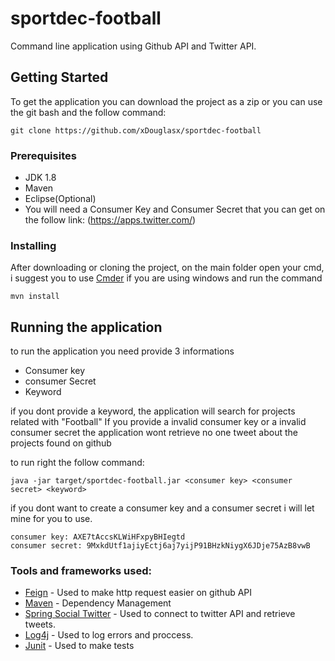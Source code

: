 # sportdec-football
Command line application using Github API and Twitter API.

## Getting Started

To get the application you can download the project as a zip
or you can use the git bash and the follow command: 
```
git clone https://github.com/xDouglasx/sportdec-football
```

### Prerequisites

* JDK 1.8
* Maven 
* Eclipse(Optional)
* You will need a Consumer Key and Consumer Secret that you can get on the follow link:
(https://apps.twitter.com/)

### Installing

After downloading or cloning the project, on the main folder
open your cmd, i suggest you to use [Cmder](http://cmder.net/) if you are using windows
and run the command 

```
mvn install
```

## Running the application

to run the application you need provide 3 informations
 * Consumer key
 * consumer Secret
 * Keyword

 if you dont provide a keyword, the application will search for projects related with "Football"
 If you provide a invalid consumer key or a invalid consumer secret the application wont retrieve no one tweet about the projects found on github

 to run right the follow command:
```
java -jar target/sportdec-football.jar <consumer key> <consumer secret> <keyword>
```

if you dont want to create a consumer key and a consumer secret i will let mine for you to use.
```
consumer key: AXE7tAccsKLWiHFxpyBHIegtd
consumer secret: 9MxkdUtf1ajiyEctj6aj7yijP91BHzkNiygX6JDje75AzB8vwB
```
 

### Tools and frameworks used: 

* [Feign](https://github.com/OpenFeign/feign) - Used to make http request easier on github API
* [Maven](https://maven.apache.org/) - Dependency Management
* [Spring Social Twitter](https://docs.spring.io/spring-social-twitter/docs/current/reference/htmlsingle/) - Used to connect to twitter API and retrieve tweets.
* [Log4j](https://logging.apache.org/log4j/2.x/) - Used to log errors and proccess.
* [Junit](https://junit.org/junit4/) - Used to make tests